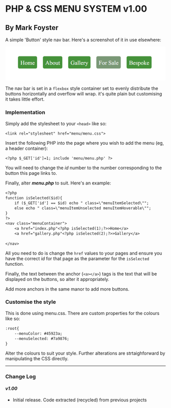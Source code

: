 # PHP & CSS MENU SYSTEM v1.00
## By Mark Foyster

A simple 'Button' style nav bar. Here's a screenshot of it in use elsewhere:

![Screen shot of menu](menuss.png)

The nav bar is set in a `flexbox` style container set to evenly distribute the buttons horizontally and overflow will wrap. it's quite plain but customising it takes little effort.

### Implementation

Simply add the stylesheet to your `<head>` like so:

```
<link rel="stylesheet" href="menu/menu.css">
```
Insert the following PHP into the page where you wish to add the menu (eg, a header container):

```
<?php $_GET['id']=1; include 'menu/menu.php' ?>
```
You will need to change the *id* number to the number corresponding to the button this page links to.

Finally, alter ***menu.php*** to suit. Here's an example:

```
<?php 
function isSelected($id){
    if ($_GET['id'] == $id) echo " class=\"menuItemSelected\"";
    else echo " class=\"menuItemUnselected menuItemHoverable\"";
}
?>
<nav class="menuContainer">
    <a href="index.php"<?php isSelected(1);?>>Home</a>
    <a href="gallery.php"<?php isSelected(2);?>>Gallery</a>
   
</nav>
```

All you need to do is change the `href` values to your pages and ensure you have the correct *id* for that page as the parameter for the `isSelected` function. 

Finally, the text between the anchor (`<a></a>`) tags is the text that will be displayed on the buttons, so alter it appropriately.

Add more anchors in the same manor to add more buttons.

### Customise the style

This is done using menu.css. There are custom properties for the colours like so:

```
:root{
	--menuColor: #45923a;
    --menuSelected: #7a9876;
}
```

Alter the colours to suit your style. Further alterations are strtaighforward by manipulating the CSS directly.


---

### Change Log

#### *v1.00* 

- Initial release. Code extracted (recycled) from previous projects